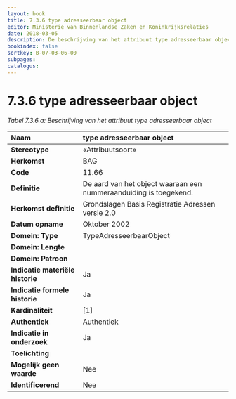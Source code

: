 ```yaml
---
layout: book
title: 7.3.6 type adresseerbaar object
editor: Ministerie van Binnenlandse Zaken en Koninkrijksrelaties
date: 2018-03-05
description: De beschrijving van het attribuut type adresseerbaar object.
bookindex: false
sortkey: B-07-03-06-00
subpages:
catalogus:
---
```


# 7.3.6 type adresseerbaar object

_Tabel 7.3.6.a: Beschrijving van het attribuut type adresseerbaar object_

| Naam | type adresseerbaar object |
| :--- | :--- |
| **Stereotype** | «Attribuutsoort» |
| **Herkomst** | BAG |
| **Code** | 11.66 |
| **Definitie** | De aard van het object waaraan een nummeraanduiding is toegekend. |
| **Herkomst definitie** | Grondslagen Basis Registratie Adressen versie 2.0 |
| **Datum opname** | Oktober 2002 |
| **Domein: Type** | TypeAdresseerbaarObject |
| **Domein: Lengte** | |
| **Domein: Patroon** | |
| **Indicatie materiële historie** | Ja |
| **Indicatie formele historie** | Ja |
| **Kardinaliteit** | \[1\] |
| **Authentiek** | Authentiek |
| **Indicatie in onderzoek** | Ja |
| **Toelichting** | |
| **Mogelijk geen waarde** | Nee |
| **Identificerend** | Nee |
